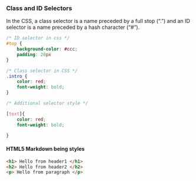 ### **Class and ID Selectors**

In the CSS, a class selector is a name preceded by a full stop (“.”) and an ID selector is a name preceded by a hash character (“#”).

```css
/* ID selector in css */
#top {
    background-color: #ccc;
    padding: 20px
}

/* Class selector in CSS */
.intro {
    color: red;
    font-weight: bold;
} 

/* Additional selector style */

[text]{
	color: red;
    font-weight: bold;

}
``` 

#### **HTML5 Markdown being styles**

```html
<h1> Hello from header1 </h1> 
<h2> Hello from header2 </h2> 
<p> Hello from paragraph </p> 
```